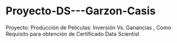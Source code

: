# Proyecto-DS---Garzon-Casis
Proyecto: Producción de Películas: Inversión Vs. Ganancias , Como Requisito para obtención de Certificado Data Scientist
